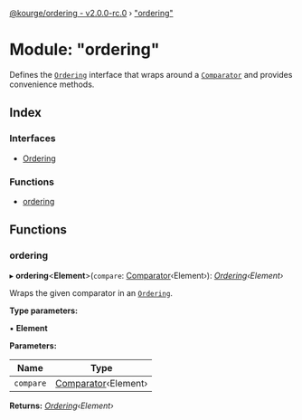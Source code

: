 [@kourge/ordering - v2.0.0-rc.0](../README.md) › ["ordering"](_ordering_.md)

# Module: "ordering"

Defines the [`Ordering`](../interfaces/_ordering_.ordering.md) interface that wraps around a
[`Comparator`](../interfaces/_comparator_.comparator.md) and provides convenience methods.

## Index

### Interfaces

* [Ordering](../interfaces/_ordering_.ordering.md)

### Functions

* [ordering](_ordering_.md#ordering)

## Functions

###  ordering

▸ **ordering**<**Element**>(`compare`: [Comparator](../interfaces/_comparator_.comparator.md)‹Element›): *[Ordering](../interfaces/_ordering_.ordering.md)‹Element›*

Wraps the given comparator in an [`Ordering`](../interfaces/_ordering_.ordering.md).

**Type parameters:**

▪ **Element**

**Parameters:**

Name | Type |
------ | ------ |
`compare` | [Comparator](../interfaces/_comparator_.comparator.md)‹Element› |

**Returns:** *[Ordering](../interfaces/_ordering_.ordering.md)‹Element›*
